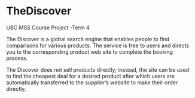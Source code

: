 # TheDiscover

UBC MSS Course Project -Term 4

The Discover is a global search engine that enables people to find comparisons for various products. The service is free to users and directs you to the corresponding product web site to complete the booking process.

The Discover does not sell products directly; instead, the site can be used to find the cheapest deal for a desired product after which users are automatically transferred to the supplier’s website to make their order directly.
